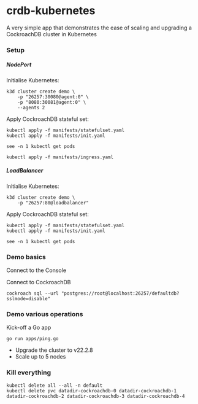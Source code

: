 # crdb-kubernetes
A very simple app that demonstrates the ease of scaling and upgrading a CockroachDB cluster in Kubernetes

### Setup

##### NodePort

Initialise Kubernetes:
```
k3d cluster create demo \
    -p "26257:30080@agent:0" \
    -p "8080:30081@agent:0" \
    --agents 2
```

Apply CockroachDB stateful set:
```
kubectl apply -f manifests/statefulset.yaml
kubectl apply -f manifests/init.yaml

see -n 1 kubectl get pods

kubectl apply -f manifests/ingress.yaml
```

##### LoadBalancer

Initialise Kubernetes:
```
k3d cluster create demo \
    -p "26257:80@loadbalancer"
```

Apply CockroachDB stateful set:
```
kubectl apply -f manifests/statefulset.yaml
kubectl apply -f manifests/init.yaml

see -n 1 kubectl get pods
```

### Demo basics

Connect to the Console

Connect to CockroachDB
```
cockroach sql --url "postgres://root@localhost:26257/defaultdb?sslmode=disable"
```

### Demo various operations

Kick-off a Go app
```
go run apps/ping.go
```

* Upgrade the cluster to v22.2.8
* Scale up to 5 nodes

### Kill everything
```
kubectl delete all --all -n default
kubectl delete pvc datadir-cockroachdb-0 datadir-cockroachdb-1 datadir-cockroachdb-2 datadir-cockroachdb-3 datadir-cockroachdb-4
```